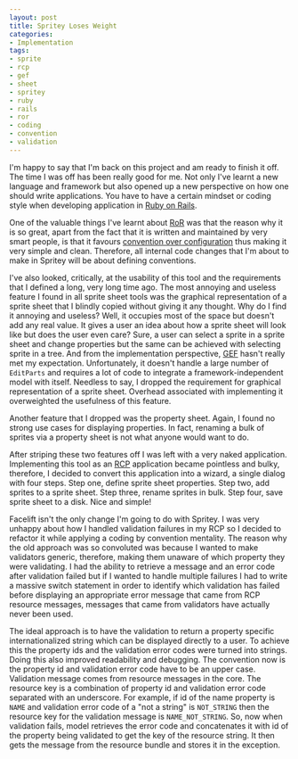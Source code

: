 ```yaml
---
layout: post
title: Spritey Loses Weight
categories:
- Implementation
tags:
- sprite
- rcp
- gef
- sheet
- spritey
- ruby
- rails
- ror
- coding
- convention
- validation
---
```


I'm happy to say that I'm back on this project and am ready to finish it off. The time I was off has been really good for me. Not only I've learnt a new language and framework but also opened up a new perspective on how one should write applications. You have to have a certain mindset or coding style when developing application in [Ruby on Rails][ror].

One of the valuable things I've learnt about [RoR][ror] was that the reason why it is so great, apart from the fact that it is written and maintained by very smart people, is that it favours [convention over configuration][coc] thus making it very simple and clean. Therefore, all internal code changes that I'm about to make in Spritey will be about defining conventions.

I've also looked, critically, at the usability of this tool and the requirements that I defined a long, very long time ago. The most annoying and useless feature I found in all sprite sheet tools was the graphical representation of a sprite sheet that I blindly copied without giving it any thought. Why do I find it annoying and useless? Well, it occupies most of the space but doesn't add any real value. It gives a user an idea about how a sprite sheet will look like but does the user even care? Sure, a user can select a sprite in a sprite sheet and change properties but the same can be achieved with selecting sprite in a tree. And from the implementation perspective, [GEF][gef] hasn't really met my expectation. Unfortunately, it doesn't handle a large number of `EditParts` and requires a lot of code to integrate a framework-independent model with itself. Needless to say, I dropped the requirement for graphical representation of a sprite sheet. Overhead associated with implementing it overweighted the usefulness of this feature.

Another feature that I dropped was the property sheet. Again, I found no strong use cases for displaying properties. In fact, renaming a bulk of sprites via a property sheet is not what anyone would want to do.

After striping these two features off I was left with a very naked application. Implementing this tool as an [RCP][rcp] application became pointless and bulky, therefore, I decided to convert this application into a wizard, a single dialog with four steps. Step one, define sprite sheet properties. Step two, add sprites to a sprite sheet. Step three, rename sprites in bulk. Step four, save sprite sheet to a disk. Nice and simple!

Facelift isn't the only change I'm going to do with Spritey. I was very unhappy about how I handled validation failures in my RCP so I decided to refactor it while applying a coding by convention mentality. The reason why the old approach was so convoluted was because I wanted to make validators generic, therefore, making them unaware of which property they were validating. I had the ability to retrieve a message and an error code after validation failed but if I wanted to handle multiple failures I had to write a massive switch statement in order to identify which  validation has failed before displaying an appropriate error message that came from RCP resource messages, messages that came from validators have actually never been used.

The ideal approach is to have the validation to return a property specific internationalized string which can be displayed directly to a user. To achieve this the property ids and the validation error codes were turned into strings. Doing this also improved readability and debugging. The convention now is the property id and validation error code have to be an upper case. Validation message comes from resource messages in the core. The resource key is a combination of property id and validation error code separated with an underscore. For example, if id of the name property is `NAME` and validation error code of a "not a string" is `NOT_STRING` then the resource key for the validation message is `NAME_NOT_STRING`. So, now when validation fails, model retrieves the error code and concatenates it with id of the property being validated to get the key of the resource string. It then gets the message from the resource bundle and stores it in the exception.

[ror]: http://rubyonrails.org "Ruby On Rails"
[coc]: http://en.wikipedia.org/wiki/Convention_over_configuration "Convention Over Configuration"
[rcp]: http://wiki.eclipse.org/index.php/Rich_Client_Platform "Eclipse Rich Client Platform"
[gef]: http://www.eclipse.org/gef "Eclipse Graphical Editing Framework"
